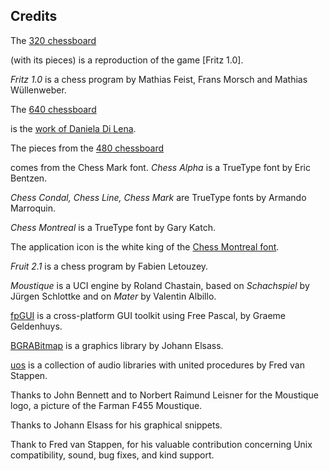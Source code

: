 
## Credits

The [320 chessboard](https://raw.githubusercontent.com/rchastain/eschecs/master/styles/0.png)

(with its pieces) is a reproduction of the game [Fritz 1.0].

*Fritz 1.0* is a chess program by Mathias Feist, Frans Morsch and Mathias Wüllenweber.

The [640 chessboard](https://raw.githubusercontent.com/rchastain/eschecs/master/styles/4.png)

is the [work of Daniela Di Lena](https://dilena.de/chess-artwork-pieces-and-board-art-assets).

The pieces from the [480 chessboard](https://raw.githubusercontent.com/rchastain/eschecs/master/styles/3.png)

comes from the Chess Mark font. *Chess Alpha* is a TrueType font by Eric Bentzen.

*Chess Condal, Chess Line, Chess Mark* are TrueType fonts by Armando Marroquin.

*Chess Montreal* is a TrueType font by Gary Katch.

The application icon is the white king of the [Chess Montreal font](http://alcor.concordia.ca/~gpkatch/montreal_font.html).

*Fruit 2.1* is a chess program by Fabien Letouzey.

*Moustique* is a UCI engine by Roland Chastain, based on *Schachspiel* by Jürgen Schlottke and on *Mater* by Valentin Albillo.

[fpGUI](https://github.com/graemeg/fpGUI) is a cross-platform GUI toolkit using Free Pascal, by Graeme Geldenhuys.

[BGRABitmap](https://github.com/bgrabitmap/bgrabitmap) is a graphics library by Johann Elsass.

[uos](https://github.com/fredvs/uos) is a collection of audio libraries with united procedures by Fred van Stappen.

Thanks to John Bennett and to Norbert Raimund Leisner for the Moustique logo, a picture of the Farman F455 Moustique.

Thanks to Johann Elsass for his graphical snippets.

Thank to Fred van Stappen, for his valuable contribution concerning Unix compatibility, sound, bug fixes, and kind support.
